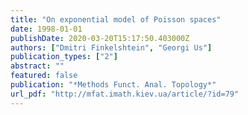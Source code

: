 ```yaml
---
title: "On exponential model of Poisson spaces"
date: 1998-01-01
publishDate: 2020-03-20T15:17:50.403000Z
authors: ["Dmitri Finkelshtein", "Georgi Us"]
publication_types: ["2"]
abstract: ""
featured: false
publication: "*Methods Funct. Anal. Topology*"
url_pdf: "http://mfat.imath.kiev.ua/article/?id=79"
---
```


